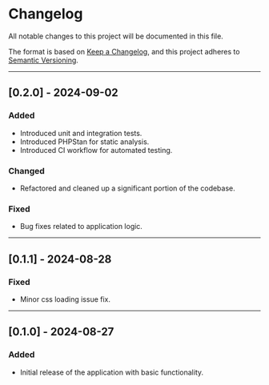# Changelog

All notable changes to this project will be documented in this file.

The format is based on [Keep a Changelog](https://keepachangelog.com/en/1.0.0/), and this project adheres to [Semantic Versioning](https://semver.org/spec/v2.0.0.html).

---

## [0.2.0] - 2024-09-02

### Added
- Introduced unit and integration tests.
- Introduced PHPStan for static analysis.
- Introduced CI workflow for automated testing.

### Changed
- Refactored and cleaned up a significant portion of the codebase.

### Fixed
- Bug fixes related to application logic.
---

## [0.1.1] - 2024-08-28

### Fixed
- Minor css loading issue fix.
---

## [0.1.0] - 2024-08-27

### Added
- Initial release of the application with basic functionality.